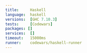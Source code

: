 ```yaml
---
title:     Haskell
language:  haskell
versions:  [GHC 7.10.3]
tests:     [Codewars]
packages: []
services:  []
timeout:   15000ms
runner:    codewars/haskell-runner
---
```

